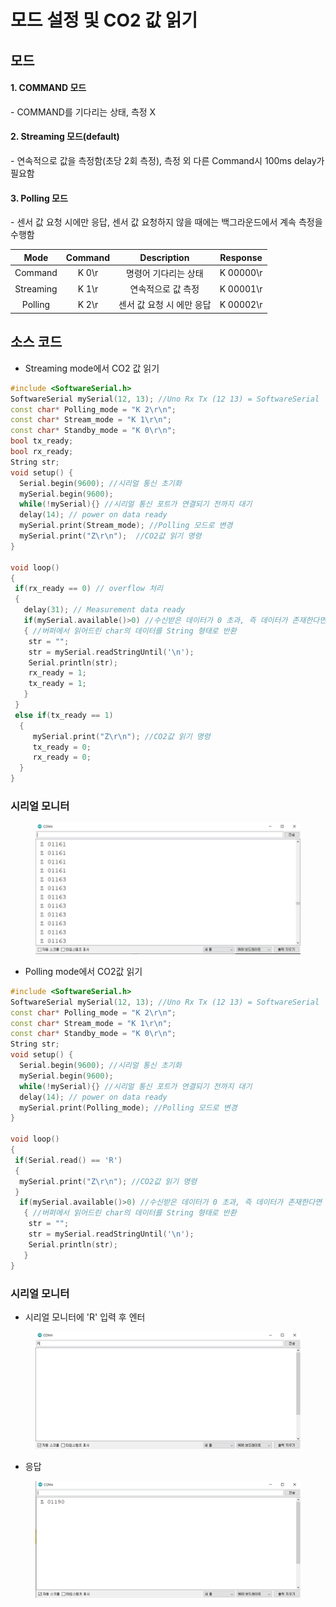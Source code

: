 # 모드 설정 및 CO2 값 읽기

## 모드

#### 1. COMMAND 모드

\- COMMAND를 기다리는 상태, 측정 X

#### 2. Streaming 모드(default)

\- 연속적으로 값을 측정함(초당 2회 측정), 측정 외 다른 Command시 100ms delay가 필요함

#### 3. Polling 모드

\- 센서 값 요청 시에만 응답, 센서 값 요청하지 않을 때에는 백그라운드에서 계속 측정을 수행함

|    Mode   | Command |   Description   |  Response |
| :-------: | :-----: | :-------------: | :-------: |
|  Command  |  K 0\r  |   명령어 기다리는 상태   | K 00000\r |
| Streaming |  K 1\r  |    연속적으로 값 측정   | K 00001\r |
|  Polling  |  K 2\r  | 센서 값 요청 시 에만 응답 | K 00002\r |

## 소스 코드

* Streaming mode에서 CO2 값 읽기

```cpp
#include <SoftwareSerial.h>
SoftwareSerial mySerial(12, 13); //Uno Rx Tx (12 13) = SoftwareSerial
const char* Polling_mode = "K 2\r\n";
const char* Stream_mode = "K 1\r\n";
const char* Standby_mode = "K 0\r\n";  
bool tx_ready;
bool rx_ready; 
String str;
void setup() {
  Serial.begin(9600); //시리얼 통신 초기화
  mySerial.begin(9600); 
  while(!mySerial){} //시리얼 통신 포트가 연결되기 전까지 대기
  delay(14); // power on data ready
  mySerial.print(Stream_mode); //Polling 모드로 변경
  mySerial.print("Z\r\n");  //CO2값 읽기 명령
}                              
 
void loop() 
{
 if(rx_ready == 0) // overflow 처리
 {
   delay(31); // Measurement data ready
   if(mySerial.available()>0) //수신받은 데이터가 0 초과, 즉 데이터가 존재한다면
   { //버퍼에서 읽어드린 char의 데이터를 String 형태로 반환
    str = "";
    str = mySerial.readStringUntil('\n'); 
    Serial.println(str);
    rx_ready = 1;   
    tx_ready = 1;
   }
 }
 else if(tx_ready == 1)
  {
     mySerial.print("Z\r\n"); //CO2값 읽기 명령
     tx_ready = 0;
     rx_ready = 0;
  }
}
```

### 시리얼 모니터

<figure><img src="../../.gitbook/assets/cozirlp2_serial_streamiing.png" alt=""><figcaption></figcaption></figure>

* Polling mode에서 CO2값 읽기

```cpp
#include <SoftwareSerial.h>
SoftwareSerial mySerial(12, 13); //Uno Rx Tx (12 13) = SoftwareSerial
const char* Polling_mode = "K 2\r\n";
const char* Stream_mode = "K 1\r\n";
const char* Standby_mode = "K 0\r\n";   
String str;
void setup() {
  Serial.begin(9600); //시리얼 통신 초기화
  mySerial.begin(9600); 
  while(!mySerial){} //시리얼 통신 포트가 연결되기 전까지 대기
  delay(14); // power on data ready
  mySerial.print(Polling_mode); //Polling 모드로 변경
}                              
 
void loop() 
{
 if(Serial.read() == 'R') 
 {
  mySerial.print("Z\r\n"); //CO2값 읽기 명령
 }
  if(mySerial.available()>0) //수신받은 데이터가 0 초과, 즉 데이터가 존재한다면
   { //버퍼에서 읽어드린 char의 데이터를 String 형태로 반환
    str = "";
    str = mySerial.readStringUntil('\n'); 
    Serial.println(str);
   }
}
```

### 시리얼 모니터

* 시리얼 모니터에 'R' 입력 후 엔터

<figure><img src="../../.gitbook/assets/cozirlp2_serial_r.png" alt=""><figcaption></figcaption></figure>

* 응답

<figure><img src="../../.gitbook/assets/cozirlp2_polling.png" alt=""><figcaption></figcaption></figure>
